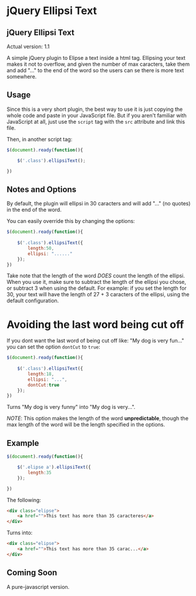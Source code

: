 # jQuery Ellipsi Text


## jQuery Ellipsi Text

Actual version: 1.1

A simple jQuery plugin to Elipse a text inside a html tag.
Ellipsing your text makes it not to overflow, and given the number of max caracters, take them and add "..." to the end of the word so the users can se there is more text somewhere.

## Usage

Since this is a very short plugin, the best way to use it is just copying the whole code and paste in your JavaScript file. But if you aren't familiar with JavaScript at all, just use the ```script``` tag with the  ```src``` attribute and link this file.

Then, in another script tag:

```javascript
$(document).ready(function(){

	$('.class').ellipsiText();

})
```

## Notes and Options

By default, the plugin will ellipsi in 30 caracters and will add "..." (no quotes) in the end of the word.

You can easily override this by changing the options:

```js
$(document).ready(function(){
	
	$('.class').ellipsiText({
		length:50,
		ellipsi: "......"
	});
})

```

Take note that the length of the word *DOES* count the length of the ellipsi. When you use it, make sure to subtract the length of the ellipsi you chose, or subtract 3 when using the default. For example: if you set the length for 30, your text will have the length of 27 + 3 caracters of the ellipsi, using the default configuration.

# Avoiding the last word being cut off

If you dont want the last word of being cut off like: "My dog is very fun..." you can set the option ```dontCut``` to ```true```:

```js
$(document).ready(function(){
	
	$('.class').ellipsiText({
		length:18,
		ellipsi: "...",
		dontCut:true
	});
})

```

Turns "My dog is very funny" into "My dog is very...".

 *NOTE*: This option makes the length of the word **unpredictable**, though the max length of the word will be the length specified in the options.

## Example


```js
$(document).ready(function(){

	$('.elipse a').ellipsiText({
		length:35
	});

})
```

The following:

```html
<div class="elipse">
	<a href="">This text has more than 35 caracteres</a>
</div>
```

Turns into:

```html
<div class="elipse">
	<a href="">This text has more than 35 carac...</a>
</div>

```

## Coming Soon

A pure-javascript version.

	
